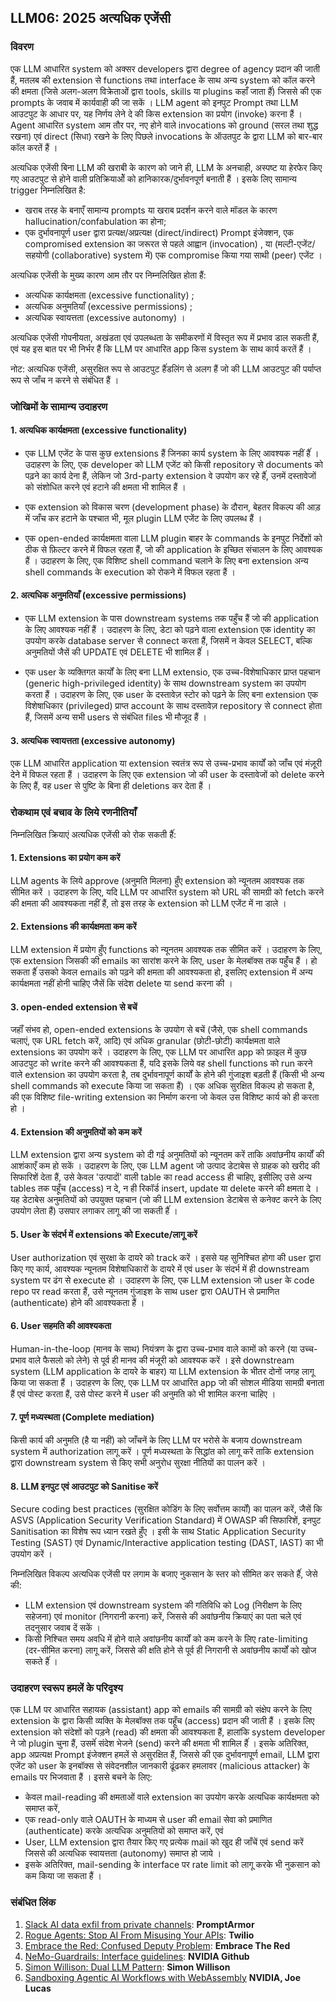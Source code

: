 ## LLM06: 2025 अत्यधिक एजेंसी

### विवरण

एक LLM आधारित system को अक्सर developers द्वारा degree of agency प्रदान की जाती हैं, मतलब की extension से functions तथा interface के  साथ अन्य system को कॉल करने की क्षमता (जिसे अलग-अलग विक्रेताओं द्वारा tools, skills या plugins कहाँ जाता हैंं) जिससे की एक prompts के  जवाब में कार्यवाही की जा सकें  । LLM agent को इनपुट Prompt तथा LLM आउटपुट के  आधार पर, यह निर्णय लेने दे की किस extension का प्रयोग (invoke) करना हैं । Agent आधारित system आम तौर पर, नए होने वाले invocations को ground (सरल तथा शुद्ध रखना) एवं direct (सिधा) रखने के  लिए पिछले invocations के  ऑउतपुट के  द्वारा LLM को बार-बार कॉल करतें हैं ।

अत्यधिक एजेंसी बिना LLM की खराबी के  कारण को जाने ही, LLM के  अनचाही, अस्पष्ट या हेरफेर किए गए आउटपुट से होने वाली प्रतिक्रियाओें को हानिकारक/दुर्भावनपूर्ण बनाती हैं । इसके  लिए सामान्य trigger निम्नलिखित है:

* खराब तरह के  बनाएँ सामान्य prompts या खराब प्रदर्शन करने वाले मॉडल के  कारण hallucination/confabulation का होना;
* एक दुर्भावनापूर्ण user द्वारा प्रत्यक्ष/अप्रत्यक्ष (direct/indirect) Prompt इंजेक्शन, एक compromised extension का जरूरत से पहले आह्वान (invocation) , या (मल्टी-एजेंट/सहयोगी (collaborative) system में) एक compromise किया गया साथी (peer) एजेंट ।

अत्यधिक एजेंसी के  मुख्य कारण आम तौर पर निम्नलिखित होता हैं:

* अत्यधिक कार्यक्षमता (excessive functionality) ;
* अत्यधिक अनुमतियाँ (excessive permissions) ;
* अत्यधिक स्वायत्तता (excessive autonomy) ।

अत्यधिक एजेंसी गोपनीयता, अखंडता एवं उपलब्धता के  समीकरणों में विस्तृत रूप में प्रभाव डाल सकती हैं, एवं यह इस बात पर भी निर्भर हैं कि LLM पर आधारित app किस system के  साथ कार्य करतें हैं ।

नोट: अत्यधिक एजेंसी, असुरक्षित रूप से आउटपुट हैंंडलिंग से अलग हैं जो की LLM आउटपुट की पर्याप्त रूप से जाँच न करने से संबंधित हैं ।

### जोखिमों के सामान्य उदाहरण

#### 1. अत्यधिक कार्यक्षमता (excessive functionality)

* एक LLM एजेंट के  पास कुछ extensions हैं जिनका कार्य system के  लिए आवश्यक नहीं हैंं । उदाहरण के  लिए, एक developer को LLM एजेंट को किसी repository से documents को पढ़ने का कार्य देना हैं, लेकिन जो 3rd-party extension वे उपयोग कर रहे हैंं, उनमें दस्तावेजों को संशोधित करने एवं हटाने की क्षमता भी शामिल हैं ।

* एक extension को विकास चरण (development phase) के  दौरान, बेहतर विकल्प की आड़ में जाँच कर हटाने के  पश्चात भी, मूल plugin LLM एजेंट के  लिए उपलब्ध हैं ।
* एक open-ended कार्यक्षमता वाला LLM plugin बाहर के  commands के  इनपुट निर्देशों को ठीक से फ़िल्टर करने में विफल रहता हैं, जो की  application के  इच्छित संचालन के  लिए आवश्यक हैं । उदाहरण के  लिए, एक विशिष्ट shell command चलाने के  लिए बना extension अन्य shell commands के  execution को रोकने में विफल रहता हैं ।

#### 2. अत्यधिक अनुमतियाँ (excessive permissions)

* एक LLM extension के  पास downstream systems तक पहुँच हैं जो की application के  लिए आवश्यक नहीं हैं । उदाहरण के  लिए, डेटा को पढ़ने वाला extension एक identity का उपयोग करके  database server से connect करता हैं, जिसमें न केवल SELECT, बल्कि अनुमतियों जैसें की UPDATE एवं DELETE भी शामिल हैंं ।

* एक user के  व्यक्तिगत कार्यों के  लिए बना LLM extensio, एक उच्च-विशेषाधिकार प्राप्त पहचान (generic high-privileged identity) के  साथ downstream system का उपयोग करता हैं । उदाहरण के  लिए, एक user के  दस्तावेज़ स्टोर को पढ़ने के  लिए बना extension एक विशेषाधिकार (privileged) प्राप्त account के  साथ दस्तावेज़ repository से connect होता हैं, जिसमें अन्य सभी users से संबंधित files भी मौजूद हैं ।

#### 3. अत्यधिक स्वायत्तता (excessive autonomy)

  एक LLM आधारित application या extension स्वतंत्र रूप से उच्च-प्रभाव कार्यों को जाँच एवं मंज़ूरी देने में विफल रहता हैं । उदाहरण के  लिए एक extension जो की user के  दस्तावेजों को delete करने के  लिए हैं, वह user से पुष्टि के  बिना ही deletions कर देता हैं ।

### रोकथाम एवं बचाव के लिये रणनीतियाँ

निम्नलिखित क्रियाएं अत्यधिक एजेंसी को रोक सकती हैंं:

#### 1. Extensions का प्रयोग कम करें

  LLM  agents के  लिये approve (अनुमति मिलना) हुँए extension को न्यूनतम आवश्यक तक सीमित करें । उदाहरण के  लिए, यदि LLM पर आधारित system को URL की सामग्री को fetch करने की क्षमता की आवश्यकता नहीं हैं, तो इस तरह के  extension को LLM एजेंट में ना डाले ।

#### 2. Extensions की कार्यक्षमता कम करें

  LLM extension में प्रयोग हुँए functions को न्यूनतम आवश्यक तक सीमित करें । उदाहरण के  लिए, एक extension जिसकी की emails का सारांश करने के  लिए, user के  मेलबॉक्स तक पहुँंच हैं । हो सकता हैंं उसको केवल emails को पढ़ने की क्षमता की आवश्यकता हो, इसलिए extension में अन्य कार्यक्षमता नहीं होनी चाहिए जैसें कि संदेश delete या send करना की ।

#### 3. open-ended extension से बचें

  जहाँं संभव हो, open-ended extensions के  उपयोग से बचें (जैसे, एक shell commands चलाएं, एक URL fetch करें, आदि) एवं अधिक granular (छोटी-छोटी) कार्यक्षमता वाले extensions का उपयोग करें । उदाहरण के  लिए, एक LLM पर आधारित app को फ़ाइल में कुछ आउटपुट को write करने की आवश्यकता हैं, यदि इसके  लिये वह shell functions को run करने वाले extension का उपयोग करता है, तब दुर्भावनापूर्ण कार्यों के  होने की गुंजाइश बड़ती हैं (किसी भी अन्य shell commands को execute किया जा सकता हैं) । एक अधिक सुरक्षित विकल्प हो सकता है, की एक विशिष्ट file-writing extension का निर्माण करना जो केवल उस विशिष्ट कार्य को ही करता हो ।

#### 4. Extension की अनुमतियों को कम करें

  LLM extension द्वारा अन्य system को दी गई अनुमतियों को न्यूनतम करें ताकि अवांछनीय कार्यों की आशंकाएँ कम हो सकें  । उदाहरण के  लिए, एक LLM agent जो उत्पाद डेटाबेस से ग्राहक को खरीद की सिफारिशें देता हैं, उसे केवल 'उत्पादों' वाली table का read access ही चाहिए, इसीलिए उसे अन्य tables तक पहूँच (access) न दे, न ही रिकॉर्ड insert, update या delete करने की क्षमता दे । यह डेटाबेस अनुमतियों को उपयुक्त पहचान (जो की LLM extension डेटाबेस से कनेक्ट करने के  लिए उपयोग लेता हैं) उसपार लगाकर लागू की जा सकती हैंं ।

#### 5. User के संदर्भ में extensions को Execute/लागू करें

  User authorization एवं सुरक्षा के  दायरे को track करें । इससे यह सुनिश्चित होगा की user द्वारा किए गए कार्य, आवश्यक न्यूनतम विशेषाधिकारों के  दायरे में एवं user के  संदर्भ में ही downstream system पर ढंग से execute हो । उदाहरण के  लिए, एक LLM extension जो user के  code repo पर read करता हैं, उसे न्यूनतम गुंजाइश के  साथ user द्वारा OAUTH से प्रमाणित (authenticate) होने की आवश्यकता हैं ।

#### 6. User सहमति की आवश्यकता

  Human-in-the-loop (मानव के  साथ) नियंत्रण के  द्वारा उच्च-प्रभाव वाले कामों को करने (या उच्च-प्रभाव वाले फैसलो को लेने) से पूर्व ही मानव की मंजूरी को आवश्यक करें । इसे downstream system (LLM application के  दायरे के  बाहर) या LLM extension के  भीतर दोनों जगह लागू किया जा सकता हैं । उदाहरण के  लिए, एक LLM पर आधारित app जो की सोशल मीडिया सामग्री बनाता हैं एवं पोस्ट करता हैं, उसे पोस्ट करने में user की अनुमति को भी शामिल करना चाहिए ।

#### 7. पूर्ण मध्यस्थता (Complete mediation)

  किसी कार्य की अनुमति (है या नहीं) को जाँचनें के  लिए LLM पर भरोसे के  बजाय downstream system में authorization लागू करें । पूर्ण मध्यस्थता के  सिद्धांत को लागू करें ताकि extension द्वारा downstream system से किए सभी अनुरोध सुरक्षा नीतियों का पालन करें ।

#### 8. LLM इनपुट एवं आउटपुट को Sanitise करें

  Secure coding best practices (सुरक्षित कोडिंग के  लिए सर्वोत्तम कार्यों) का पालन करें, जैसें कि ASVS (Application Security Verification Standard) में OWASP की सिफारिशें, इनपुट Sanitisation का विशेष रूप ध्यान रखते हुँए । इसी के  साथ Static Application Security Testing (SAST) एवं Dynamic/Interactive application testing (DAST, IAST) का भी उपयोग करें ।

निम्नलिखित विकल्प अत्यधिक एजेंसी पर लगाम के  बजाए नुकसान के  स्तर को सीमित कर सकते हैंं, जेसे की:

* LLM extension एवं downstream system की गतिविधि को Log (निरीक्षण के  लिए सहेजना) एवं monitor (निगरानी करना) करें, जिससे की अवांछनीय क्रियाएं का पता चले एवं तदनुसार जवाब दें सकें  ।
* किसी निश्चित समय अवधि में होने वाले अवांछनीय कार्यों को कम करने के  लिए rate-limiting (दर-सीमित करना) लागू करें, जिससे की क्षति होने से पूर्व ही निगरानी से अवांछनीय कार्यों को खोज सकते हैंं ।

### उदाहरण स्वरूप हमलें के परिदृश्य

एक LLM पर आधारित सहायक (assistant) app को emails की सामग्री को संक्षेप करने के  लिए extension के  द्वारा किसी व्यक्ति के  मेलबॉक्स तक पहूँच (access) प्रदान की जाती हैं । इसके  लिए extension को संदेशों को पड़ने (read) की क्षमता की आवश्यकता हैं, हालांकि system developer ने जो plugin चुना हैं, उसमेंं संदेश भेजने (send) करने की क्षमता भी शामिल हैंं । इसके  अतिरिक्त, app अप्रत्यक्ष Prompt इंजेक्शन हमलें से असुरक्षित हैं, जिससे की एक दुर्भावनापूर्ण email, LLM द्वारा एजेंट को user के  इनबॉक्स से संवेदनशील जानकारी ढूंढकर हमलावर (malicious attacker) के  emails पर भिजवाता हैं । इससे बचने के  लिए:

* केवल mail-reading की क्षमताओं वाले extension का उपयोग करके  अत्यधिक कार्यक्षमता को समाप्त करें,
* एक read-only वाले OAUTH के  माध्यम से user की email सेवा को प्रमाणित (authenticate) करके  अत्यधिक अनुमतियों को समाप्त करें, एवं
* User, LLM extension द्वारा तैयार किए गए प्रत्येक mail को खुद ही जाँचें एवं send करें जिससे की अत्यधिक स्वायत्तता (autonomy) समाप्त हो जाये ।
* इसके  अतिरिक्त, mail-sending के  interface पर rate limit को लागू करके  भी नुकसान को कम किया जा सकता हैं ।

### संबंधित लिंक

1. [Slack AI data exfil from private channels](https://promptarmor.substack.com/p/slack-ai-data-exfiltration-from-private): **PromptArmor**
2. [Rogue Agents: Stop AI From Misusing Your APIs](https://www.twilio.com/en-us/blog/rogue-ai-agents-secure-your-apis): **Twilio**
3. [Embrace the Red: Confused Deputy Problem](https://embracethered.com/blog/posts/2023/chatgpt-cross-plugin-request-forgery-and-prompt-injection./): **Embrace The Red**
4. [NeMo-Guardrails: Interface guidelines](https://github.com/NVIDIA/NeMo-Guardrails/blob/main/docs/security/guidelines.md): **NVIDIA Github**
5. [Simon Willison: Dual LLM Pattern](https://simonwillison.net/2023/Apr/25/dual-llm-pattern/): **Simon Willison**
6. [Sandboxing Agentic AI Workflows with WebAssembly](https://developer.nvidia.com/blog/sandboxing-agentic-ai-workflows-with-webassembly/) **NVIDIA, Joe Lucas**
